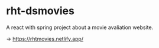 # rht-dsmovies
A react with spring project about a movie avaliation website.

-> https://rhtmovies.netlify.app/